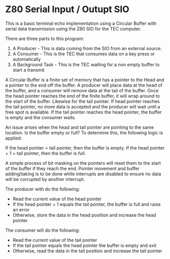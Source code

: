 # Z80 Serial Input / Outupt SIO

This is a basic terminal echo implementation using a Circular Buffer with serial data transmission using the Z80 SIO for the TEC computer.

There are three parts to this program:
1. A Producer - This is data coming from the SIO from an external source.
2. A Consumer - This is the TEC that consumes data on a key press or automatically
3. A Background Task - This is the TEC waiting for a non empty buffer to start a transmit

A Circular Buffer is a finite set of memory that has a pointer to the Head and a pointer to the end off the buffer.  A producer will place data at the head of the buffer, and a consumer will remove data at the tail of the buffer.  Once the head pointer reaches the end of the finite buffer, it will wrap around to the start of the buffer.  Likewise for the tail pointer.  If head pointer reaches the tail pointer, no more data is accepted and the producer will wait until a free spot is available.  If the tail pointer reaches the head pointer, the buffer is empty and the consumer waits.

An issue arises when the head and tail pointer are pointing to the same location.  Is the buffer empty or full?  To determine this, the following logic is applied.

If the head pointer = tail pointer, then the buffer is empty.
If the head pointer + 1 = tail pointer, then the buffer is full.

A simple process of bit masking on the pointers will reset them to the start of the buffer if they reach the end.  Pointer movement and buffer adding/taking is to be done while interrupts are disabled to ensure no data will be corrupted by another interrupt.

The producer with do the following:
 
 - Read the current value of the head pointer
 - If the head pointer + 1 equals the tail pointer, the buffer is full and raise an error
 - Otherwise, store the data in the head position and increase the head pointer

The consumer will do the following:
 - Read the current value of the tail pointer
 - If the tail pointer equals the head pointer the buffer is empty and exit
 - Otherwise, read the data in the tail position and increase the tail pointer